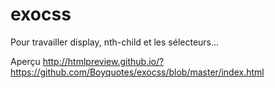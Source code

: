 # exocss
Pour travailler display, nth-child et les sélecteurs...

Aperçu
http://htmlpreview.github.io/?https://github.com/Boyquotes/exocss/blob/master/index.html
